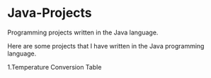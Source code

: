 # Java-Projects
Programming projects written in the Java language.

Here are some projects that I have written in the Java programming language.

1.Temperature Conversion Table


